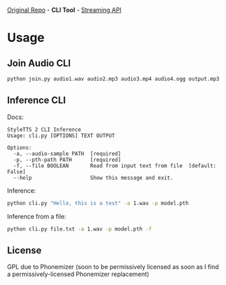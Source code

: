 [Original Repo](https://github.com/yl4579/StyleTTS2) - **CLI Tool** - [Streaming API](https://github.com/neuralVox/styletts2)

# Usage

## Join Audio CLI

```bash
python join.py audio1.wav audio2.mp3 audio3.mp4 audio4.ogg output.mp3
```

## Inference CLI

Docs:
```
StyleTTS 2 CLI Inference
Usage: cli.py [OPTIONS] TEXT OUTPUT

Options:
  -a, --audio-sample PATH  [required]
  -p, --pth-path PATH      [required]
  -f, --file BOOLEAN       Read from input text from file  [default: False]
  --help                   Show this message and exit.
```

Inference:
```bash
python cli.py "Hello, this is a test" -a 1.wav -p model.pth
```

Inference from a file:
```bash
python cli.py file.txt -a 1.wav -p model.pth -f
```

## License

GPL due to Phonemizer (soon to be permissively licensed as soon as I find a permissively-licensed Phonemizer replacement)
